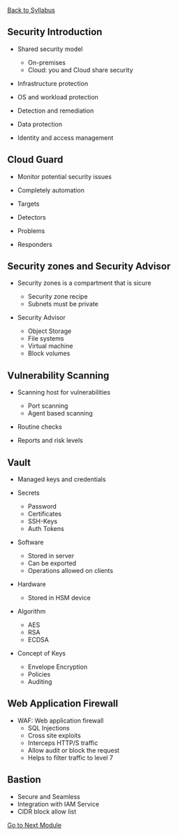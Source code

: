 [Back to Syllabus](./README.md#course-syllabus)

## Security Introduction

- Shared security model
    - On-premises
    - Cloud: you and Cloud share security

- Infrastructure protection
- OS and workload protection
- Detection and remediation
- Data protection
- Identity and access management

## Cloud Guard

- Monitor potential security issues
- Completely automation

- Targets
- Detectors
- Problems
- Responders

## Security zones and Security Advisor

- Security zones is a compartment that is sicure
    - Security zone recipe
    - Subnets must be private

- Security Advisor
    - Object Storage
    - File systems
    - Virtual machine
    - Block volumes

## Vulnerability Scanning

- Scanning host for vulnerabilities
    - Port scanning
    - Agent based scanning

- Routine checks
- Reports and risk levels

## Vault

- Managed keys and credentials
- Secrets
    - Password
    - Certificates
    - SSH-Keys
    - Auth Tokens

- Software
    - Stored in server
    - Can be exported
    - Operations allowed on clients
- Hardware
    - Stored in HSM device

- Algorithm
    - AES
    - RSA
    - ECDSA

- Concept of Keys
    - Envelope Encryption
    - Policies
    - Auditing

## Web Application Firewall

- WAF: Web application firewall
    - SQL Injections
    - Cross site exploits
    - Interceps HTTP/S traffic
    - Allow audit or block the request
    - Helps to filter traffic to level 7

## Bastion

- Secure and Seamless
- Integration with IAM Service
- CIDR block allow list

[Go to Next Module](./13_Hybrid.md)